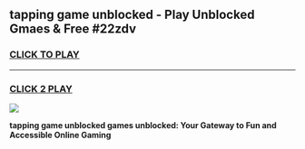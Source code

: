 
## tapping game unblocked - Play Unblocked Gmaes & Free #22zdv
<h3>
<a href="https://news.freeplayer.one?title=tapping_game_unblocked&ref=03M">CLICK TO PLAY</a></h3>
<hr>

<h3>
<a href="https://news.freeplayer.one?title=tapping_game_unblocked&ref=03M">CLICK 2 PLAY</a>
  
</h3>

<a href="https://news.freeplayer.one?title=tapping_game_unblocked&ref=03M"><img src="https://clearcache.store/games.png"></a>


**tapping game unblocked games unblocked: Your Gateway to Fun and Accessible Online Gaming**
